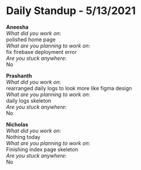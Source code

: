 # Daily Standup - 5/13/2021

**Aneesha**  
*What did you work on*:  
polished home page  
*What are you planning to work on*:  
fix firebase deployment error  
*Are you stuck anywhere*:  
No

**Prashanth**  
*What did you work on*:  
rearranged daily logs to look more like figma design  
*What are you planning to work on*:  
daily logs skeleton  
*Are you stuck anywhere*:  
No

**Nicholas**  
*What did you work on*:  
Nothing today  
*What are you planning to work on*:  
Finishing index page skeleton  
*Are you stuck anywhere*:  
No